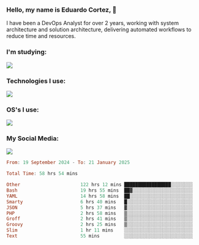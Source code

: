 ### Hello, my name is Eduardo Cortez, 🤙
I have been a DevOps Analyst for over 2 years, working with system architecture and solution architecture, delivering automated workflows to reduce time and resources.

### I'm studying:
<p align="left"> <a href="https://skillicons.dev"> <img src="https://skillicons.dev/icons?i=kubernetes,terraform,redhat,go" /> </a> </p>

### Technologies I use:
<p align="left"> <a href="https://skillicons.dev"> <img src="https://skillicons.dev/icons?i=docker,mysql,postgres,git,aws,bash,jenkins,figma,grafana,nginx,notion,prometheus" /> </a> </p>

### OS's I use:
<p align="left"> <a href="https://skillicons.dev"> <img src="https://skillicons.dev/icons?i=linux,debian,ubuntu,apple" /> </a> </p>

### My Social Media:
<p align="left"> <a href="https://skillicons.dev"> <img src="https://skillicons.dev/icons?i=linkedin,github" /> </a> </p>
<!--START_SECTION:waka-->

```haskell
From: 19 September 2024 - To: 21 January 2025

Total Time: 58 hrs 54 mins

Other                      122 hrs 12 mins █████████████████░░░░░░░░   67.47 %
Bash                       19 hrs 55 mins  ██▓░░░░░░░░░░░░░░░░░░░░░░   11.00 %
YAML                       14 hrs 58 mins  ██░░░░░░░░░░░░░░░░░░░░░░░   08.27 %
Smarty                     6 hrs 40 mins   █░░░░░░░░░░░░░░░░░░░░░░░░   03.69 %
JSON                       5 hrs 37 mins   ▓░░░░░░░░░░░░░░░░░░░░░░░░   03.11 %
PHP                        2 hrs 58 mins   ▒░░░░░░░░░░░░░░░░░░░░░░░░   01.64 %
Groff                      2 hrs 41 mins   ▒░░░░░░░░░░░░░░░░░░░░░░░░   01.48 %
Groovy                     2 hrs 25 mins   ▒░░░░░░░░░░░░░░░░░░░░░░░░   01.34 %
Slim                       1 hr 11 mins    ░░░░░░░░░░░░░░░░░░░░░░░░░   00.66 %
Text                       55 mins         ░░░░░░░░░░░░░░░░░░░░░░░░░   00.51 %
```

<!--END_SECTION:waka-->
